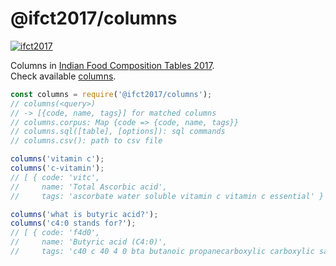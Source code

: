 # @ifct2017/columns

[![ifct2017](http://ninindia.org/images/ifct_2017.png)](https://www.npmjs.com/package/ifct2017)

Columns in [Indian Food Composition Tables 2017].<br>
Check available [columns].

```javascript
const columns = require('@ifct2017/columns');
// columns(<query>)
// -> [{code, name, tags}] for matched columns
// columns.corpus: Map {code => {code, name, tags}}
// columns.sql([table], [options]): sql commands
// columns.csv(): path to csv file

columns('vitamin c');
columns('c-vitamin');
// [ { code: 'vitc',
//     name: 'Total Ascorbic acid',
//     tags: 'ascorbate water soluble vitamin c vitamin c essential' } ]

columns('what is butyric acid?');
columns('c4:0 stands for?');
// [ { code: 'f4d0',
//     name: 'Butyric acid (C4:0)',
//     tags: 'c40 c 40 4 0 bta butanoic propanecarboxylic carboxylic saturated fatty fat triglyceride lipid colorless liquid unpleasant vomit body odor' } ]
```


[Indian Food Composition Tables 2017]: http://ifct2017.com/
[columns]: https://github.com/ifct2017/columns/blob/master/index.csv
